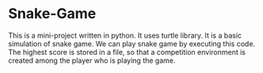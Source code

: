 # Snake-Game
This is a mini-project written in python. It uses turtle library. It is a basic simulation of snake game. We can play snake game by executing this code. 
The highest score is stored in a file, so that a competition environment is created among the player who is playing the game.
